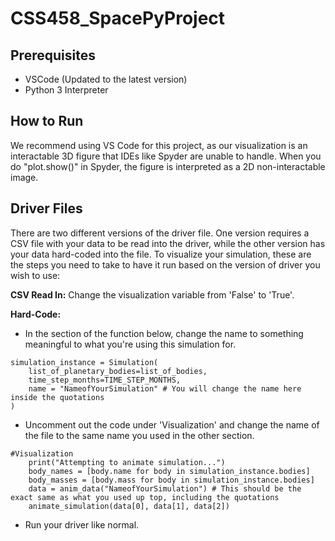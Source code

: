 # CSS458_SpacePyProject

## Prerequisites
* VSCode (Updated to the latest version)
* Python 3 Interpreter

## How to Run
We recommend using VS Code for this project, as our visualization is an interactable 3D figure that IDEs like Spyder are unable to handle. When you do "plot.show()" in Spyder, the figure is interpreted as a 2D non-interactable image. 

## Driver Files
There are two different versions of the driver file. One version requires a CSV file with your data to be read into the driver, while the other version has your data hard-coded into the file. To visualize your simulation, these are the steps you need to take to have it run based on the version of driver you wish to use:

**CSV Read In:** Change the visualization variable from 'False' to 'True'. 

**Hard-Code:** 
* In the section of the function below, change the name to something meaningful to what you're using this simulation for. 
```
simulation_instance = Simulation(
    list_of_planetary_bodies=list_of_bodies,
    time_step_months=TIME_STEP_MONTHS,
    name = "NameofYourSimulation" # You will change the name here inside the quotations
)
```
* Uncomment out the code under 'Visualization' and change the name of the file to the same name you used in the other section. 
```
#Visualization
    print("Attempting to animate simulation...")
    body_names = [body.name for body in simulation_instance.bodies]
    body_masses = [body.mass for body in simulation_instance.bodies]
    data = anim_data("NameofYourSimulation") # This should be the exact same as what you used up top, including the quotations
    animate_simulation(data[0], data[1], data[2])
```
* Run your driver like normal.
